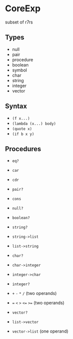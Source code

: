 # CoreExp

subset of r7rs

## Types

+ null
+ pair
+ procedure
+ boolean
+ symbol
+ char
+ string
+ integer
+ vector

## Syntax

+ `(f x...)`
+ `(lambda (x...) body)`
+ `(quote x)`
+ `(if b x y)`

## Procedures

+ `eq?`

+ `car`
+ `cdr`
+ `pair?`
+ `cons`
+ `null?`

+ `boolean?`

+ `string?`
+ `string->list`
+ `list->string`

+ `char?`
+ `char->integer`
+ `integer->char`

+ `integer?`
+ `+` `-` `*` `/` (two operands)
+ `=` `<` `>` `<=` `>=` (two operands)

+ `vector?`
+ `list->vector`
+ `vector->list` (one operand)
